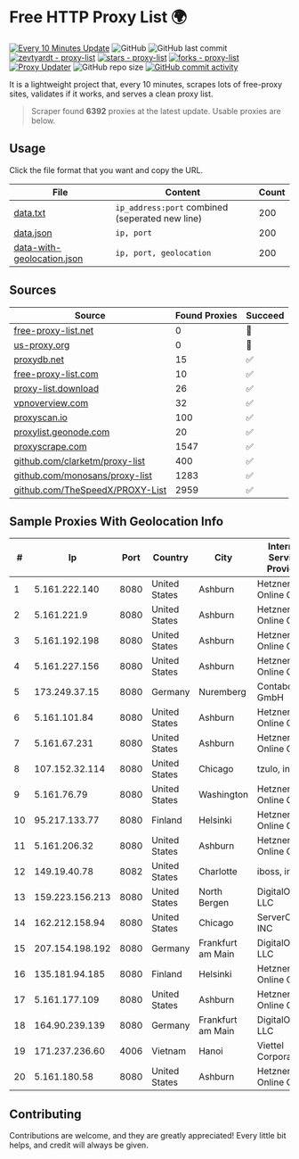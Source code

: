 
# Free HTTP Proxy List 🌍

[![Every 10 Minutes Update](https://github.com/mertguvencli/http-proxy-list/actions/workflows/main.yml/badge.svg?branch=main)](https://github.com/mertguvencli/http-proxy-list/actions/workflows/main.yml)
![GitHub](https://img.shields.io/github/license/mertguvencli/http-proxy-list)
![GitHub last commit](https://img.shields.io/github/last-commit/mertguvencli/http-proxy-list)
[![zevtyardt - proxy-list](https://img.shields.io/static/v1?label=zevtyardt&message=proxy-list&color=blue&logo=github)](https://github.com/zevtyardt/proxy-list "Go to GitHub repo")
[![stars - proxy-list](https://img.shields.io/github/stars/zevtyardt/proxy-list?style=social)](https://github.com/zevtyardt/proxy-list)
[![forks - proxy-list](https://img.shields.io/github/forks/zevtyardt/proxy-list?style=social)](https://github.com/zevtyardt/proxy-list)
[![Proxy Updater](https://github.com/zevtyardt/proxy-list/workflows/Proxy%20Updater/badge.svg)](https://github.com/zevtyardt/proxy-list/actions?query=workflow:"Proxy+Updater")
![GitHub repo size](https://img.shields.io/github/repo-size/zevtyardt/proxy-list)
[![GitHub commit activity](https://img.shields.io/github/commit-activity/m/zevtyardt/proxy-list?logo=commits)](https://github.com/zevtyardt/proxy-list/commits/main)

It is a lightweight project that, every 10 minutes, scrapes lots of free-proxy sites, validates if it works, and serves a clean proxy list.

> Scraper found **6392** proxies at the latest update. Usable proxies are below.

## Usage

Click the file format that you want and copy the URL.

|File|Content|Count|
|----|-------|-----|
|[data.txt](https://raw.githubusercontent.com/mertguvencli/http-proxy-list/main/proxy-list/data.txt)|`ip_address:port` combined (seperated new line)|200|
|[data.json](https://raw.githubusercontent.com/mertguvencli/http-proxy-list/main/proxy-list/data.json)|`ip, port`|200|
|[data-with-geolocation.json](https://raw.githubusercontent.com/mertguvencli/http-proxy-list/main/proxy-list/data-with-geolocation.json)|`ip, port, geolocation`|200|

## Sources

|Source|Found Proxies|Succeed|
|------|-------------|-------|
|[free-proxy-list.net](https://free-proxy-list.net)|0|🚫|
|[us-proxy.org](https://www.us-proxy.org)|0|🚫|
|[proxydb.net](http://proxydb.net)|15|✅|
|[free-proxy-list.com](https://free-proxy-list.com/?page=&port=&type%5B%5D=http&type%5B%5D=https&up_time=0&search=Search)|10|✅|
|[proxy-list.download](https://www.proxy-list.download/HTTP)|26|✅|
|[vpnoverview.com](https://vpnoverview.com/privacy/anonymous-browsing/free-proxy-servers)|32|✅|
|[proxyscan.io](https://www.proxyscan.io)|100|✅|
|[proxylist.geonode.com](https://proxylist.geonode.com/api/proxy-list?limit=300&page=1&sort_by=lastChecked&sort_type=desc&protocols=http,https)|20|✅|
|[proxyscrape.com](https://api.proxyscrape.com/v2/?request=displayproxies&protocol=http&timeout=10000&country=all&ssl=all&anonymity=all)|1547|✅|
|[github.com/clarketm/proxy-list](https://raw.githubusercontent.com/clarketm/proxy-list/master/proxy-list-raw.txt)|400|✅|
|[github.com/monosans/proxy-list](https://raw.githubusercontent.com/monosans/proxy-list/main/proxies/http.txt)|1283|✅|
|[github.com/TheSpeedX/PROXY-List](https://raw.githubusercontent.com/TheSpeedX/PROXY-List/master/http.txt)|2959|✅|


## Sample Proxies With Geolocation Info

|#|Ip|Port|Country|City|Internet Service Provider|
|-|--|----|-------|----|-------------------------|
|1|5.161.222.140|8080|United States|Ashburn|Hetzner Online GmbH|
|2|5.161.221.9|8080|United States|Ashburn|Hetzner Online GmbH|
|3|5.161.192.198|8080|United States|Ashburn|Hetzner Online GmbH|
|4|5.161.227.156|8080|United States|Ashburn|Hetzner Online GmbH|
|5|173.249.37.15|8080|Germany|Nuremberg|Contabo GmbH|
|6|5.161.101.84|8080|United States|Ashburn|Hetzner Online GmbH|
|7|5.161.67.231|8080|United States|Ashburn|Hetzner Online GmbH|
|8|107.152.32.114|8080|United States|Chicago|tzulo, inc.|
|9|5.161.76.79|8080|United States|Washington|Hetzner Online GmbH|
|10|95.217.133.77|8080|Finland|Helsinki|Hetzner Online GmbH|
|11|5.161.206.32|8080|United States|Ashburn|Hetzner Online GmbH|
|12|149.19.40.78|8082|United States|Charlotte|iboss, inc|
|13|159.223.156.213|8080|United States|North Bergen|DigitalOcean, LLC|
|14|162.212.158.94|8080|United States|Chicago|ServerCheap INC|
|15|207.154.198.192|8080|Germany|Frankfurt am Main|DigitalOcean, LLC|
|16|135.181.94.185|8080|Finland|Helsinki|Hetzner Online GmbH|
|17|5.161.177.109|8080|United States|Ashburn|Hetzner Online GmbH|
|18|164.90.239.139|8080|Germany|Frankfurt am Main|DigitalOcean, LLC|
|19|171.237.236.60|4006|Vietnam|Hanoi|Viettel Corporation|
|20|5.161.180.58|8080|United States|Ashburn|Hetzner Online GmbH|



## Contributing

Contributions are welcome, and they are greatly appreciated! Every
little bit helps, and credit will always be given.


